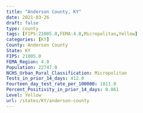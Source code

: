 ```yaml
---
title: "Anderson County, KY"
date: 2021-03-26
draft: false
type: county
tags: [FIPS:21005.0,FEMA:4.0,Micropolitan,Yellow]
categories: [KY]
County: Anderson County
State: KY
FIPS: 21005.0
FEMA_Region: 4.0
Population: 22747.0
NCHS_Urban_Rural_Classification: Micropolitan
Tests_in_prior_14_days: 412.0
Fourteen_day_test_rate_per_100000: 1811.0
Percent_Positivity_in_prior_14_days: 0.061
Level: Yellow
url: /states/KY/anderson-county
---
```




